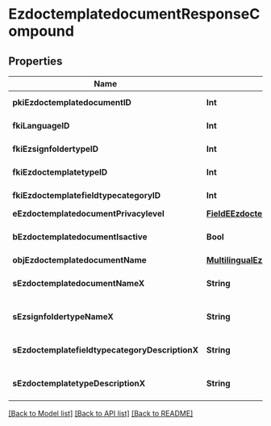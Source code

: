 # EzdoctemplatedocumentResponseCompound

## Properties
Name | Type | Description | Notes
------------ | ------------- | ------------- | -------------
**pkiEzdoctemplatedocumentID** | **Int** | The unique ID of the Ezdoctemplatedocument | 
**fkiLanguageID** | **Int** | The unique ID of the Language.  Valid values:  |Value|Description| |-|-| |1|French| |2|English| | 
**fkiEzsignfoldertypeID** | **Int** | The unique ID of the Ezsignfoldertype. | [optional] 
**fkiEzdoctemplatetypeID** | **Int** | The unique ID of the Ezdoctemplatetype | 
**fkiEzdoctemplatefieldtypecategoryID** | **Int** | The unique ID of the Ezdoctemplatefieldtypecategory | 
**eEzdoctemplatedocumentPrivacylevel** | [**FieldEEzdoctemplatedocumentPrivacylevel**](FieldEEzdoctemplatedocumentPrivacylevel.md) |  | [optional] 
**bEzdoctemplatedocumentIsactive** | **Bool** | Whether the ezdoctemplatedocument is active or not | 
**objEzdoctemplatedocumentName** | [**MultilingualEzdoctemplatedocumentName**](MultilingualEzdoctemplatedocumentName.md) |  | 
**sEzdoctemplatedocumentNameX** | **String** | The name of the Ezdoctemplatedocument in the language of the requester | [optional] 
**sEzsignfoldertypeNameX** | **String** | The name of the Ezsignfoldertype in the language of the requester | [optional] 
**sEzdoctemplatefieldtypecategoryDescriptionX** | **String** | The description of the Ezdoctemplatefieldtypecategory in the language of the requester | 
**sEzdoctemplatetypeDescriptionX** | **String** | The description of the Ezdoctemplatetype in the language of the requester | 

[[Back to Model list]](../README.md#documentation-for-models) [[Back to API list]](../README.md#documentation-for-api-endpoints) [[Back to README]](../README.md)


